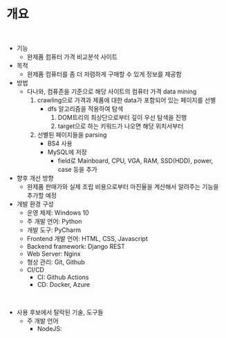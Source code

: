 # 개요

<br>

- 기능
  - 완제품 컴퓨터 가격 비교분석 사이트
- 목적
  - 완제품 컴퓨터를 좀 더 저렴하게 구매할 수 있게 정보를 제공함
- 방법
  - 다나와, 컴퓨존을 기준으로 해당 사이트의 컴퓨터 가격 data mining
    1. crawling으로 가격과 제품에 대한 data가 포함되어 있는 페이지를 선별
       - dfs 알고리즘을 적용하여 탐색
         1. DOM트리의 최상단으로부터 깊이 우선 탐색을 진행
         2. target으로 하는 키워드가 나오면 해당 위치서부터 
    2. 선별된 페이지들을 parsing
       - BS4 사용
       - MySQL에 저장
         - field로 Mainboard, CPU, VGA, RAM, SSD(HDD), power, case 등을 추가
- 향후 개선 방향
  - 완제품 판매가와 실제 조립 비용으로부터 마진율을 계산해서 알려주는 기능을 추가할 예정
- 개발 환경 구성
  - 운영 체제: Windows 10
  - 주 개발 언어: Python
  - 개발 도구: PyCharm
  - Frontend 개발 언어: HTML, CSS, Javascript
  - Backend framework: Django REST
  - Web Server: Nginx
  - 형상 관리: Git, Github
  - CI/CD
    - CI: Github Actions
    - CD: Docker, Azure

<br>

- 사용 후보에서 탈락된 기술, 도구들
  - 주 개발 언어
    - NodeJS: